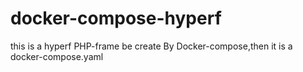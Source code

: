 # docker-compose-hyperf

this is a hyperf PHP-frame be create By Docker-compose,then it is a docker-compose.yaml

